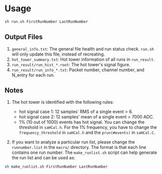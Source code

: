
# Usage

```bash
sh run.sh FirstRunNumber LastRunNumber
```

## Output Files

1. `general_info.txt`: The general file health and run status check. `run.sh` will only update this file, instead of recreating.
2. `hot_tower_summary.txt`: Hot tower information of all runs in `run_result`.
3. `run_result/run_hist_*.root`: The hot tower's signal figure.
4. `run_result/run_info_*.txt`: Packet number, channel number, and N_entry for each run.

## Notes

1. The hot tower is identified with the following rules: 
   - hot signal case 1: 12 samples' RMS of a single event > 6.
   - hot signal case 2: 12 samples' mean of a single event > 7000 ADC.
   - 1% (10 out of 1000) events has hot signal. 
You can change the threshold in `saHCal.h`. For the 1% frequency, you have to change the `frequency_threshold` in `saHCal.h` and the `prun(#events)` in `saHCal.C`.

2. If you want to analyze a particular run list, please change the `runnumber.list` in the `macro/` directory. The format is that each line contains one run number. The `make_runlist.sh` script can help generate the run list and can be used as: 

```bash
sh make_runlist.sh FirstRunNumber LastRunNumber
```

